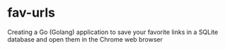 # fav-urls
Creating a Go (Golang) application to save your favorite links in a SQLite database and open them in the Chrome web browser
